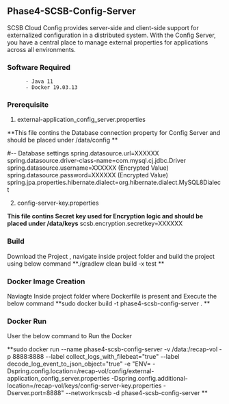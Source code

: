## Phase4-SCSB-Config-Server

   SCSB Cloud Config provides server-side and client-side support for externalized configuration in a distributed system. With the Config Server, you have a central place to manage external properties for applications across all environments.
   
### Software Required
          - Java 11
          - Docker 19.03.13      
          
### Prerequisite
1. external-application_config_server.properties

  **This file contins the Database connection property for Config Server and should be placed under /data/config **
 
#-- Database settings
spring.datasource.url=XXXXXX
spring.datasource.driver-class-name=com.mysql.cj.jdbc.Driver
spring.datasource.username=XXXXXX (Encrypted Value)
spring.datasource.password=XXXXXX (Encrypted Value)
spring.jpa.properties.hibernate.dialect=org.hibernate.dialect.MySQL8Dialect

2. config-server-key.properties

**This file contins Secret key used for Encryption logic and should be placed under /data/keys**
scsb.encryption.secretkey=XXXXXX


### Build
   Download the Project , navigate inside project folder and  build the project using below command
   **./gradlew clean build -x test **

### Docker Image Creation
   Naviagte Inside project folder where Dockerfile is present and Execute the below command
**sudo docker build -t phase4-scsb-config-server  . **

### Docker Run

User the below command to Run the Docker 

**sudo docker run --name phase4-scsb-config-server -v /data:/recap-vol  -p 8888:8888  --label collect_logs_with_filebeat="true" --label decode_log_event_to_json_object="true" -e "ENV= -Dspring.config.location=/recap-vol/config/external-application_config_server.properties  -Dspring.config.additional-location=/recap-vol/keys/config-server-key.properties -Dserver.port=8888" --network=scsb   -d phase4-scsb-config-server **
